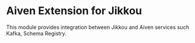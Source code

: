 # Aiven Extension for Jikkou

This module provides integration between Jikkou and Aiven services such Kafka, Schema Registry.
